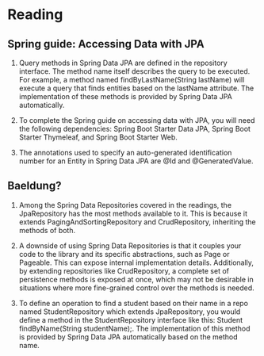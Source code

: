 # Reading

## Spring guide: Accessing Data with JPA

1. Query methods in Spring Data JPA are defined in the repository interface. The method name itself describes the query to be executed. 
For example, a method named findByLastName(String lastName) will execute a query that finds entities based on the lastName attribute. 
The implementation of these methods is provided by Spring Data JPA automatically.

2. To complete the Spring guide on accessing data with JPA, you will need the following dependencies: Spring Boot Starter Data JPA, 
Spring Boot Starter Thymeleaf, and Spring Boot Starter Web.

3. The annotations used to specify an auto-generated identification number for an Entity in Spring Data JPA are @Id and @GeneratedValue.

## Baeldung?

1. Among the Spring Data Repositories covered in the readings, the JpaRepository has the most methods available to it. 
This is because it extends PagingAndSortingRepository and CrudRepository, inheriting the methods of both.

2. A downside of using Spring Data Repositories is that it couples your code to the library and its specific abstractions, 
such as Page or Pageable. This can expose internal implementation details. Additionally, by extending repositories like 
CrudRepository, a complete set of persistence methods is exposed at once, which may not be desirable in situations where 
more fine-grained control over the methods is needed.

3. To define an operation to find a student based on their name in a repo named StudentRepository which extends JpaRepository, 
you would define a method in the StudentRepository interface like this: Student findByName(String studentName);. The implementation 
of this method is provided by Spring Data JPA automatically based on the method name.
